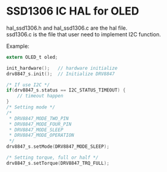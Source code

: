 # SSD1306 IC HAL for OLED
hal_ssd1306.h and hal_ssd1306.c are the hal file.  
ssd1306.c is the file that user need to implement I2C function.
  
Example:   
```c
extern OLED_t oled;

init_hardware();   // hardware initialize  
drv8847_s.init();  // Initialize DRV8847

/* If use I2C */
if(drv8847_s.status == I2C_STATUS_TIMEOUT) {
    // timeout happen
}
/* Setting mode */
/*
 * DRV8847_MODE_TWO_PIN
 * DRV8847_MODE_FOUR_PIN
 * DRV8847_MODE_SLEEP
 * DRV8847_MODE_OPERATION
 */
drv8847_s.setMode(DRV8847_MODE_SLEEP);

/* Setting torque, full or half */
drv8847_s.setTorque(DRV8847_TRQ_FULL);

```
